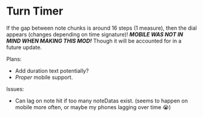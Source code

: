 # Turn Timer
If the gap between note chunks is around 16 steps (1 measure), then the dial appears (changes depending on time signature)!
***MOBILE WAS NOT IN MIND WHEN MAKING THIS MOD!*** Though it will be accounted for in a future update.

Plans:
* Add duration text potentially?
* *Proper* mobile support.

Issues:
* Can lag on note hit if too many noteDatas exist. (seems to happen on mobile more often, or maybe my phones lagging over time 😭)
